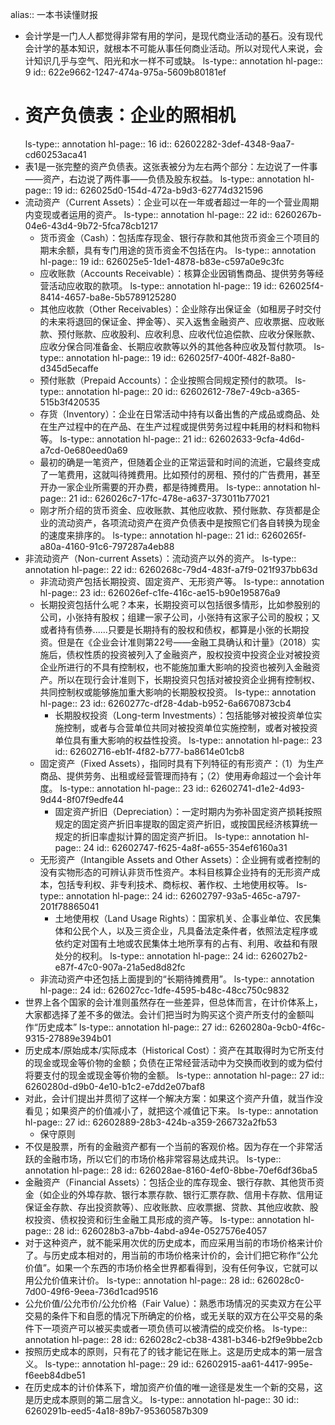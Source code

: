 alias:: 一本书读懂财报

- 会计学是一门人人都觉得非常有用的学问，是现代商业活动的基石。没有现代会计学的基本知识，就根本不可能从事任何商业活动。所以对现代人来说，会计知识几乎与空气、阳光和水一样不可或缺。
  ls-type:: annotation
  hl-page:: 9
  id:: 622e9662-1247-474a-975a-5609b80181ef
- # 资产负债表：企业的照相机
  ls-type:: annotation
  hl-page:: 16
  id:: 62602282-3def-4348-9aa7-cd60253aca41
- 表1是一张完整的资产负债表。这张表被分为左右两个部分：左边说了一件事——资产，右边说了两件事——负债及股东权益。
  ls-type:: annotation
  hl-page:: 19
  id:: 626025d0-154d-472a-b9d3-62774d321596
- 流动资产（Current  Assets）：企业可以在一年或者超过一年的一个营业周期内变现或者运用的资产。
  ls-type:: annotation
  hl-page:: 22
  id:: 6260267b-04e6-43d4-9b72-5fca78cb1217
	- 货币资金（Cash）：包括库存现金、银行存款和其他货币资金三个项目的期末余额，具有专门用途的货币资金不包括在内。
	  ls-type:: annotation
	  hl-page:: 19
	  id:: 626025e5-1de1-4878-b83e-c597a0e9c3fc
	- 应收账款（Accounts  Receivable）：核算企业因销售商品、提供劳务等经营活动应收取的款项。
	  ls-type:: annotation
	  hl-page:: 19
	  id:: 626025f4-8414-4657-ba8e-5b5789125280
	- 其他应收款（Other  Receivables）：企业除存出保证金（如租房子时交付的未来将退回的保证金、押金等）、买入返售金融资产、应收票据、应收账款、预付账款、应收股利、应收利息、应收代位追偿款、应收分保账款、应收分保合同准备金、长期应收款等以外的其他各种应收及暂付款项。
	  ls-type:: annotation
	  hl-page:: 19
	  id:: 626025f7-400f-482f-8a80-d345d5ecaffe
	- 预付账款（Prepaid   Accounts）：企业按照合同规定预付的款项。
	  ls-type:: annotation
	  hl-page:: 20
	  id:: 62602612-78e7-49cb-a365-515b3f420535
	- 存货（Inventory）：企业在日常活动中持有以备出售的产成品或商品、处在生产过程中的在产品、在生产过程或提供劳务过程中耗用的材料和物料等。
	  ls-type:: annotation
	  hl-page:: 21
	  id:: 62602633-9cfa-4d6d-a7cd-0e680eed0a69
	- 最初的确是一笔资产，但随着企业的正常运营和时间的流逝，它最终变成了一笔费用，这就叫待摊费用。比如预付的房租、预付的广告费用，甚至开办一家企业所需要的开办费，都是待摊费用。
	  ls-type:: annotation
	  hl-page:: 21
	  id:: 626026c7-17fc-478e-a637-373011b77021
	- 刚才所介绍的货币资金、应收账款、其他应收款、预付账款、存货都是企业的流动资产，各项流动资产在资产负债表中是按照它们各自转换为现金的速度来排序的。
	  ls-type:: annotation
	  hl-page:: 21
	  id:: 6260265f-a80a-4160-91c6-797287a4eb88
- 非流动资产（Non-current Assets）：流动资产以外的资产。
  ls-type:: annotation
  hl-page:: 22
  id:: 6260268c-79d4-483f-a7f9-021f937bb63d
	- 非流动资产包括长期投资、固定资产、无形资产等。
	  ls-type:: annotation
	  hl-page:: 23
	  id:: 626026ef-c1fe-416c-ae15-b90e195876a9
	- 长期投资包括什么呢？本来，长期投资可以包括很多情形，比如参股别的公司，小张持有股权；组建一家子公司，小张持有这家子公司的股权；又或者持有债券......只要是长期持有的股权和债权，都算是小张的长期投资。但是在《企业会计准则第22号——金融工具确认和计量》（2018）实施后，债权性质的投资被列入了金融资产，股权投资中投资企业对被投资企业所进行的不具有控制权，也不能施加重大影响的投资也被列入金融资产。所以在现行会计准则下，长期投资只包括对被投资企业拥有控制权、共同控制权或能够施加重大影响的长期股权投资。
	  ls-type:: annotation
	  hl-page:: 23
	  id:: 6260277c-df28-4dab-b952-6a6670873cb4
		- 长期股权投资（Long-term  Investments）：包括能够对被投资单位实施控制，或者与合营单位共同对被投资单位实施控制，或者对被投资单位具有重大影响的权益性投资。
		  ls-type:: annotation
		  hl-page:: 23
		  id:: 62602716-eb1f-4f82-b777-ba8614e01cb8
	- 固定资产（Fixed Assets），指同时具有下列特征的有形资产：（1）为生产商品、提供劳务、出租或经营管理而持有；（2）使用寿命超过一个会计年度。
	  ls-type:: annotation
	  hl-page:: 23
	  id:: 62602741-d1e2-4d93-9d44-8f07f9edfe44
		- 固定资产折旧（Depreciation）：一定时期内为弥补固定资产损耗按照规定的固定资产折旧率提取的固定资产折旧，或按国民经济核算统一规定的折旧率虚拟计算的固定资产折旧。
		  ls-type:: annotation
		  hl-page:: 24
		  id:: 62602747-f625-4a8f-a655-354ef6160a31
	- 无形资产（Intangible Assets and Other Assets）：企业拥有或者控制的没有实物形态的可辨认非货币性资产。本科目核算企业持有的无形资产成本，包括专利权、非专利技术、商标权、著作权、土地使用权等。
	  ls-type:: annotation
	  hl-page:: 24
	  id:: 62602797-93a5-465c-a797-201f78865041
		- 土地使用权（Land  Usage  Rights）：国家机关、企事业单位、农民集体和公民个人，以及三资企业，凡具备法定条件者，依照法定程序或依约定对国有土地或农民集体土地所享有的占有、利用、收益和有限处分的权利。
		  ls-type:: annotation
		  hl-page:: 24
		  id:: 626027b2-e87f-47c0-907a-21a5ed8d82fc
	- 非流动资产中还包括上面提到的“长期待摊费用”。
	  ls-type:: annotation
	  hl-page:: 24
	  id:: 626027cc-1dfe-4595-b48c-48cc750c9832
- 世界上各个国家的会计准则虽然存在一些差异，但总体而言，在计价体系上，大家都选择了差不多的做法。会计们把当时为购买这个资产所支付的金额叫作“历史成本”
  ls-type:: annotation
  hl-page:: 27
  id:: 6260280a-9cb0-4f6c-9315-27889e394b01
- 历史成本/原始成本/实际成本（Historical  Cost）：资产在其取得时为它所支付的现金或现金等价物的金额；负债在正常经营活动中为交换而收到的或为偿付将要支付的现金或现金等价物的金额。
  ls-type:: annotation
  hl-page:: 27
  id:: 6260280d-d9b0-4e10-b1c2-e7dd2e07baf8
- 对此，会计们提出并贯彻了这样一个解决方案：如果这个资产升值，就当作没看见；如果资产的价值减小了，就把这个减值记下来。
  ls-type:: annotation
  hl-page:: 27
  id:: 62602889-28b3-424b-a359-266732a2fb53
	- 保守原则
- 不仅是股票，所有的金融资产都有一个当前的客观价格。因为存在一个非常活跃的金融市场，所以它们的市场价格非常容易达成共识。
  ls-type:: annotation
  hl-page:: 28
  id:: 626028ae-8160-4ef0-8bbe-70ef6df36ba5
- 金融资产（Financial  Assets）：包括企业的库存现金、银行存款、其他货币资金（如企业的外埠存款、银行本票存款、银行汇票存款、信用卡存款、信用证保证金存款、存出投资款等）、应收账款、应收票据、贷款、其他应收款、股权投资、债权投资和衍生金融工具形成的资产等。
  ls-type:: annotation
  hl-page:: 28
  id:: 626028b3-a7bb-4abd-a94e-0527576e4057
- 对于这种资产，就不能采用次优的历史成本，而应采用当前的市场价格来计价了。与历史成本相对的，用当前的市场价格来计价的，会计们把它称作“公允价值”。如果一个东西的市场价格全世界都看得到，没有任何争议，它就可以用公允价值来计价。
  ls-type:: annotation
  hl-page:: 28
  id:: 626028c0-7d00-49f6-9eea-736d1cad9516
- 公允价值/公允市价/公允价格（Fair  Value）：熟悉市场情况的买卖双方在公平交易的条件下和自愿的情况下所确定的价格，或无关联的双方在公平交易的条件下一项资产可以被买卖或者一项负债可以被清偿的成交价格。
  ls-type:: annotation
  hl-page:: 28
  id:: 626028c2-cb38-4381-b346-b2f9e9bbe2cb
- 按照历史成本的原则，只有花了的钱才能记在账上。这是历史成本的第一层含义。
  ls-type:: annotation
  hl-page:: 29
  id:: 62602915-aa61-4417-995e-f6eeb84dbe51
- 在历史成本的计价体系下，增加资产价值的唯一途径是发生一个新的交易，这是历史成本原则的第二层含义。
  ls-type:: annotation
  hl-page:: 30
  id:: 6260291b-eed5-4a18-89b7-95360587b309